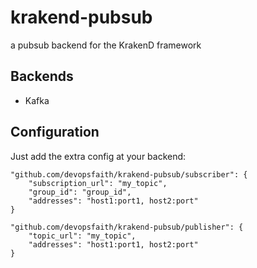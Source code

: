 # krakend-pubsub
a pubsub backend for the KrakenD framework

## Backends

- Kafka

## Configuration

Just add the extra config at your backend:

```
"github.com/devopsfaith/krakend-pubsub/subscriber": {
	"subscription_url": "my_topic",
	"group_id": "group_id",
	"addresses": "host1:port1, host2:port"
}
```
```
"github.com/devopsfaith/krakend-pubsub/publisher": {
	"topic_url": "my_topic",
	"addresses": "host1:port1, host2:port"
}
```
